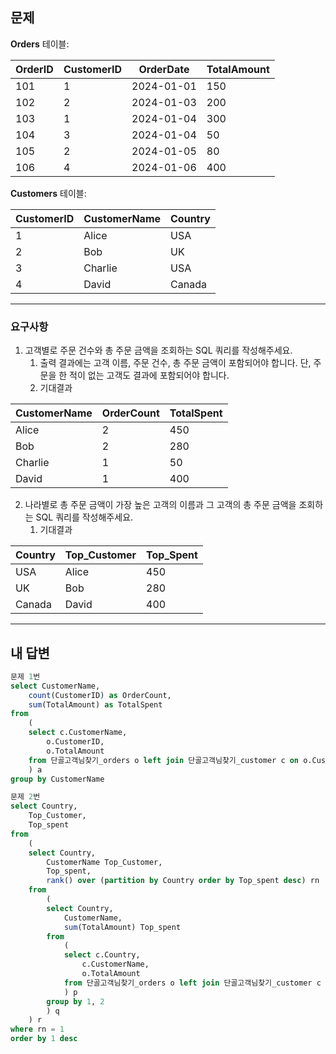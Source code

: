 ## 문제

**Orders** 테이블:

|OrderID|CustomerID|OrderDate|TotalAmount|
|---|---|---|---|
|101|1|2024-01-01|150|
|102|2|2024-01-03|200|
|103|1|2024-01-04|300|
|104|3|2024-01-04|50|
|105|2|2024-01-05|80|
|106|4|2024-01-06|400|

**Customers** 테이블:

|CustomerID|CustomerName|Country|
|---|---|---|
|1|Alice|USA|
|2|Bob|UK|
|3|Charlie|USA|
|4|David|Canada|

---
### 요구사항

1. 고객별로 주문 건수와 총 주문 금액을 조회하는 SQL 쿼리를 작성해주세요.
    1. 출력 결과에는 고객 이름, 주문 건수, 총 주문 금액이 포함되어야 합니다. 단, 주문을 한 적이 없는 고객도 결과에 포함되어야 합니다.
    2. 기대결과

| CustomerName | OrderCount | TotalSpent |
| ------------ | ---------- | ---------- |
| Alice        | 2          | 450        |
| Bob          | 2          | 280        |
| Charlie      | 1          | 50         |
| David        | 1          | 400        |

2. 나라별로 총 주문 금액이 가장 높은 고객의 이름과 그 고객의 총 주문 금액을 조회하는 SQL 쿼리를 작성해주세요.
    1. 기대결과

|Country|Top_Customer|Top_Spent|
|---|---|---|
|USA|Alice|450|
|UK|Bob|280|
|Canada|David|400|

---

## 내 답변

```sql
문제 1번
select CustomerName,
	count(CustomerID) as OrderCount,
	sum(TotalAmount) as TotalSpent
from
	(
	select c.CustomerName,
		o.CustomerID,
		o.TotalAmount
	from 단골고객님찾기_orders o left join 단골고객님찾기_customer c on o.CustomerID = c.CustomerID
	) a
group by CustomerName

문제 2번
select Country,
	Top_Customer,
	Top_spent
from
	(
	select Country,
		CustomerName Top_Customer,
		Top_spent,
		rank() over (partition by Country order by Top_spent desc) rn
	from
		(
		select Country,
			CustomerName,
			sum(TotalAmount) Top_spent
		from
			(
			select c.Country,
				c.CustomerName,
				o.TotalAmount
			from 단골고객님찾기_orders o left join 단골고객님찾기_customer c on o.CustomerID = c.CustomerID
			) p
		group by 1, 2
		) q
	) r
where rn = 1
order by 1 desc
```
